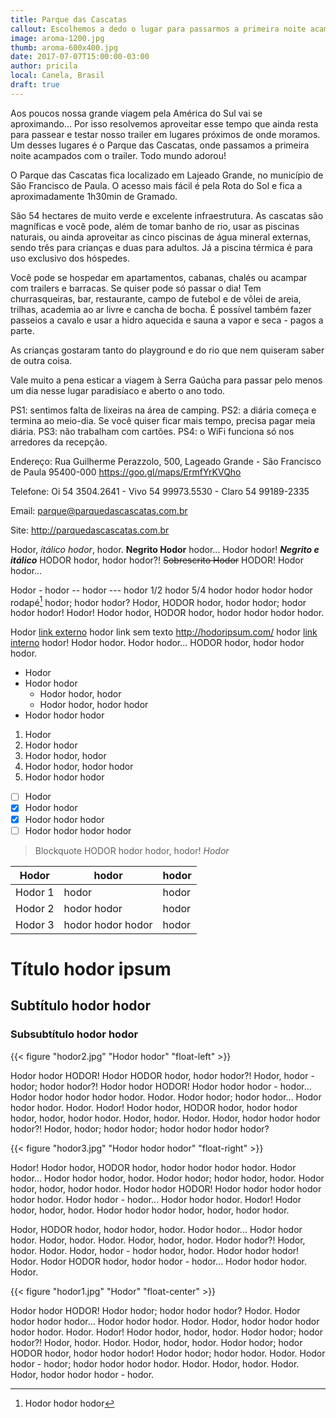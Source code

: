 ```yaml
---
title: Parque das Cascatas
callout: Escolhemos a dedo o lugar para passarmos a primeira noite acampados com o trailer...
image: aroma-1200.jpg
thumb: aroma-600x400.jpg
date: 2017-07-07T15:00:00-03:00
author: pricila
local: Canela, Brasil
draft: true
---
```


Aos poucos nossa grande viagem pela América do Sul vai se aproximando... Por isso resolvemos aproveitar esse tempo que ainda resta para passear e testar nosso trailer em lugares próximos de onde moramos. Um desses lugares é o Parque das Cascatas, onde passamos a primeira noite acampados com o trailer. Todo mundo adorou!

O Parque das Cascatas fica localizado em Lajeado Grande, no município de São Francisco de Paula. O acesso mais fácil é pela Rota do Sol e fica a aproximadamente 1h30min de Gramado.

São 54 hectares de muito verde e excelente infraestrutura. As cascatas são magníficas e você pode, além de tomar banho de rio, usar as piscinas naturais, ou ainda aproveitar as cinco piscinas de água mineral externas, sendo três para crianças e duas para adultos. Já a piscina térmica é para uso exclusivo dos hóspedes. 

Você pode se hospedar em apartamentos, cabanas, chalés ou acampar com trailers e barracas. Se quiser pode só passar o dia! Tem churrasqueiras, bar, restaurante, campo de futebol e de vôlei de areia, trilhas, academia ao ar livre e cancha de bocha. É possível também fazer passeios a cavalo e usar a hidro aquecida e sauna a vapor e seca - pagos a parte. 

As crianças gostaram tanto do playground e do rio que nem quiseram saber de outra coisa. 

Vale muito a pena esticar a viagem à Serra Gaúcha para passar pelo menos um dia nesse lugar paradisíaco e aberto o ano todo.


PS1: sentimos falta de lixeiras na área de camping.
PS2: a diária começa e termina ao meio-dia. Se você quiser ficar mais tempo, precisa pagar meia diária.
PS3: não trabalham com cartões.
PS4: o WiFi funciona só nos arredores da recepção.

Endereço: Rua Guilherme Perazzolo, 500, Lageado Grande  -  São Francisco de Paula  95400-000 https://goo.gl/maps/ErmfYrKVQho

Telefone: Oi 54 3504.2641  -  Vivo 54 99973.5530  -  Claro 54 99189-2335

Email: parque@parquedascascatas.com.br

Site: http://parquedascascatas.com.br





Hodor, *itálico hodor*, hodor. **Negrito Hodor** hodor... Hodor hodor! ***Negrito e itálico*** HODOR hodor, hodor hodor?! ~~Sobrescrito Hodor~~ HODOR! Hodor hodor...

Hodor - hodor -- hodor --- hodor 1/2 hodor 5/4 hodor hodor hodor hodor rodapé[^1] hodor; hodor hodor? Hodor, HODOR hodor, hodor hodor; hodor hodor hodor! Hodor! Hodor hodor, HODOR hodor, hodor hodor hodor hodor.

Hodor [link externo](http://hodoripsum.com/) hodor link sem texto http://hodoripsum.com/ hodor [link interno](../eletrica) hodor! Hodor hodor. Hodor hodor... HODOR hodor, hodor hodor hodor.

- Hodor
- Hodor hodor
  - Hodor hodor, hodor
  - Hodor hodor, hodor hodor
- Hodor hodor hodor

1. Hodor
2. Hodor hodor
  1. Hodor hodor, hodor
  2. Hodor hodor, hodor hodor
3. Hodor hodor hodor

- [ ] Hodor
- [x] Hodor hodor
- [x] Hodor hodor hodor 
- [ ] Hodor hodor hodor hodor

> Blockquote HODOR hodor hodor, hodor!
> <cite>Hodor</cite>

| Hodor         | hodor               | hodor |
| ------------- |---------------------| ------|
| Hodor 1       | hodor               | hodor |
| Hodor 2       | hodor hodor         | hodor |
| Hodor 3       | hodor hodor hodor   | hodor |

# Título hodor ipsum

## Subtítulo hodor hodor

### Subsubtítulo hodor hodor

{{< figure "hodor2.jpg" "Hodor hodor" "float-left" >}}

Hodor hodor HODOR! Hodor HODOR hodor, hodor hodor?! Hodor, hodor - hodor; hodor hodor?! Hodor hodor HODOR! Hodor hodor hodor - hodor... Hodor hodor hodor hodor hodor. Hodor. Hodor hodor; hodor hodor... Hodor hodor hodor. Hodor. Hodor! Hodor hodor, HODOR hodor, hodor hodor hodor, hodor, hodor hodor. Hodor, hodor. Hodor. Hodor, hodor hodor hodor hodor?! Hodor, hodor; hodor hodor; hodor hodor hodor hodor?

{{< figure "hodor3.jpg" "Hodor hodor hodor" "float-right" >}}

Hodor! Hodor hodor, HODOR hodor, hodor hodor hodor hodor. Hodor hodor... Hodor hodor hodor, hodor. Hodor hodor; hodor hodor, hodor. Hodor hodor, hodor, hodor hodor. Hodor hodor HODOR! Hodor hodor hodor hodor hodor hodor. Hodor hodor - hodor... Hodor hodor hodor. Hodor! Hodor hodor, hodor, hodor. Hodor hodor hodor hodor, hodor, hodor hodor.

Hodor, HODOR hodor, hodor hodor, hodor. Hodor hodor... Hodor hodor hodor. Hodor, hodor. Hodor. Hodor, hodor, hodor. Hodor hodor?! Hodor, hodor. Hodor. Hodor, hodor - hodor hodor, hodor. Hodor hodor hodor! Hodor. Hodor HODOR hodor, hodor hodor - hodor... Hodor hodor hodor. Hodor.

{{< figure "hodor1.jpg" "Hodor" "float-center" >}}

Hodor hodor HODOR! Hodor hodor; hodor hodor hodor? Hodor. Hodor hodor hodor hodor... Hodor hodor hodor. Hodor. Hodor, hodor hodor hodor hodor hodor. Hodor. Hodor! Hodor hodor, hodor, hodor. Hodor hodor; hodor hodor?! Hodor, hodor. Hodor. Hodor, hodor, hodor. Hodor hodor; hodor HODOR hodor, hodor hodor hodor! Hodor hodor; hodor hodor. Hodor. Hodor hodor - hodor; hodor hodor hodor hodor. Hodor. Hodor, hodor. Hodor. Hodor, hodor hodor hodor - hodor.

[^1]: Hodor hodor hodor
